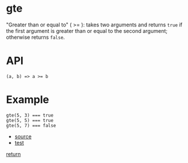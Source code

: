 # gte

"Greater than or equal to" ( >= ): takes two arguments and returns `true` if the first argument is greater than or equal to the second argument; otherwise returns `false`.

# API
`(a, b) => a >= b`

# Example

```
gte(5, 3) === true
gte(5, 5) === true
gte(5, 7) === false
```

- [source](./index.js)
- [test](./test.js)

[return](../../../README.md#relation)

